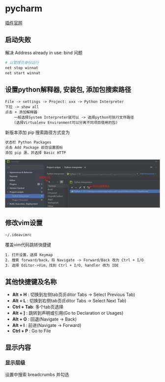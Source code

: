 
# pycharm

[插件官网](https://plugins.jetbrains.com)

## 启动失败

解决 Address already in use: bind 问题

```sh
# 以管理员身份运行
net stop winnat
net start winnat
```

## 设置python解释器, 安装包, 添加包搜索路径

```text
File -> settings -> Project: xxx -> Python Interpreter
下拉 -> show all
点击 + 添加解释器
    一般选择System Interpreter就可以 -> 选择python可执行文件路径
    (选择Virtualenv Environment可以分离不同项目使用的包)
```

新版本添加 pip 搜索路径方式变为

```txt
状态栏 Python Packages
点击 Add Package 前仿设置图标
添加 pip 源，并选择 Basic HTTP
```

![包](./pics/pycharm_package.png)

## 修改vim设置

```text
~/.ideavimrc
```

覆盖vim代码跳转快捷键

```text
1. 打开设置，选择 Keymap
2. 搜索 forward/back，将 Navigate -> Forward/Back 改为 Ctrl + I/O
3. 选择 Editor->Vim，找到 Ctrl + I/O, handler 改为 IDE
```

## 其他快捷键及名称

* **Alt + H**   : 切换到左侧tab页(Editor Tabs -> Select Previous Tab)
* **Alt + L**   : 切换到右侧tab页(Editor Tabs -> Select Next Tab)
* **Ctrl + Tab**: 多个tab页选择
* **Alt + ]**   : 跳转到声明或引用(Go to Declaration or Usages)
* **Alt + O**   : 回退(Navigate -> Back)
* **Alt + I**   : 前进(Navigate -> Forward)
* **Ctrl + P**  : Go to File

## 显示内容

### 显示层级

设置中搜索 breadcrumbs 并勾选
